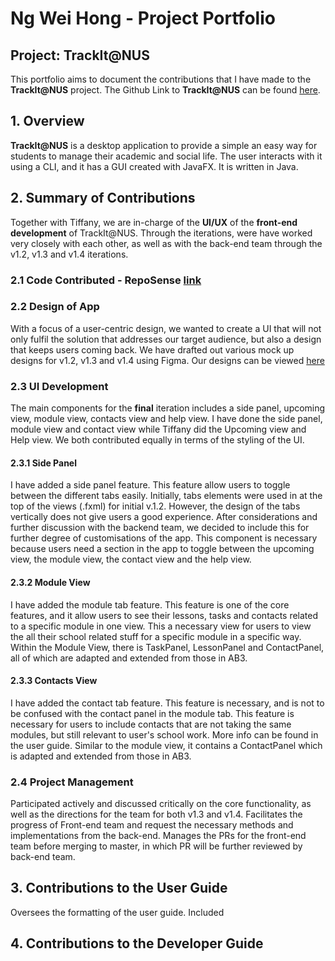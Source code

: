 # Ng Wei Hong - Project Portfolio

## Project: TrackIt@NUS

This portfolio aims to document the contributions that I have made to the **TrackIt@NUS** project. The Github Link to
 **TrackIt@NUS** can be found [here](https://github.com/AY2021S1-CS2103T-W13-4/tp).
 
## 1. Overview
**TrackIt@NUS** is a desktop application to provide a simple an easy way for students to manage their academic and
 social life. The user interacts with it using a CLI, and it has a GUI created with JavaFX. It is written in Java.

## 2. Summary of Contributions
Together with Tiffany, we are in-charge of the **UI/UX** of the **front-end development** of TrackIt@NUS. 
Through the iterations, were have worked very closely with each other, as well as with the back-end team through the v1.2, v1.3 and v1.4 iterations.

### 2.1 Code Contributed - RepoSense [link](https://nus-cs2103-ay2021s1.github.io/tp-dashboard/#breakdown=true&search=&sort=groupTitle&sortWithin=title&since=2020-08-14&until=2020-11-09&timeframe=commit&mergegroup=&groupSelect=groupByRepos&checkedFileTypes=docs~functional-code~test-code~other&tabOpen=true&tabType=authorship&tabAuthor=justweihong&tabRepo=AY2021S1-CS2103T-W13-4%2Ftp%5Bmaster%5D&authorshipIsMergeGroup=false&authorshipFileTypes=docs~functional-code)

### 2.2 Design of App 
With a focus of a user-centric design, we wanted to create a UI that will not only fulfil the solution that
 addresses our target audience, but also a design that keeps users coming back. 
 We have drafted out various mock up designs for v1.2, v1.3 and v1.4 using Figma. 
 Our designs can be viewed [here](https://www.figma.com/file/4CJHXSfo1oevJtZrUQrzbK/CS2103T-W13-4-TrackIt-NUS?node-id=1%3A38)

### 2.3 UI Development
The main components for the **final** iteration includes a side panel, upcoming view, module view, contacts view and help view.
 I have done the side panel, module view and contact view while Tiffany did the Upcoming view and Help view. 
 We both contributed equally in terms of the styling of the UI. 
 
#### 2.3.1 Side Panel
I have added a side panel feature. This feature allow users to toggle between the different tabs easily. 
Initially, tabs elements were used in at the top of the views (.fxml) for initial v.1.2.
However, the design of the tabs vertically does not give users a good experience. 
After considerations and further discussion with the backend team, we decided to include this for further degree of customisations of the app.
This component is necessary because users need a section in the app to toggle between the upcoming view, the module view, the contact view and the help view.

#### 2.3.2 Module View
I have added the module tab feature. 
This feature is one of the core features, and it allow users to see their lessons, tasks and contacts related to a specific module in one view. 
This a necessary view for users to view the all their school related stuff for a specific module in a specific way. 
Within the Module View, there is TaskPanel, LessonPanel and ContactPanel, all of which are adapted and extended from those in AB3.

#### 2.3.3 Contacts View
I have added the contact tab feature.
This feature is necessary, and is not to be confused with the contact panel in the module tab.
This feature is necessary for users to include contacts that are not taking the same modules, but still relevant to user's school work. More info can be found in the user guide. Similar to the module view, it contains a ContactPanel which is adapted and extended from those in AB3.

### 2.4 Project Management
Participated actively and discussed critically on the core functionality, as well as the directions for the team for both v1.3 and v1.4.
Facilitates the progress of Front-end team and request the necessary methods and implementations from the back-end.
Manages the PRs for the front-end team before merging to master, in which PR will be further reviewed by back-end team.

## 3. Contributions to the User Guide
Oversees the formatting of the user guide. Included 


## 4. Contributions to the Developer Guide
